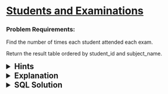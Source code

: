 # [Students and Examinations](https://leetcode.com/problems/students-and-examinations/description/?envType=study-plan-v2&envId=top-sql-50)

### Problem Requirements:

Find the number of times each student attended each exam.

Return the result table ordered by student_id and subject_name.

<details>
<summary style="font-size:1.3rem;"> <strong>Hints</strong> </summary> 

<details>
      <summary>Hint#1</summary>
      <p>Use Multiple <code>Joins</code></p>
</details>
<details>
      <summary>Hint#2</summary>
      <p>Use <code>CROSS JOIN</code> with subjects and <code>OUTER JOIN</code> with Examinations</p>
</details>
<details>
      <summary>Hint#3</summary>
      <p>SQL has an aggregation function called <code>COUNT(expression)</code> which count all the rows that satisfy a specified condition</p>
</details>
<details>
      <summary>Hint#4</summary>
      <p>Use <code>GROUP BY</code> clause to group a set of rows into a set of summary rows</p>
</details>
<details>
      <summary>Hint#5</summary>
      <p>Use <code>ORDER BY</code> clause to sort a set of rows in <code>ASC </code> or <code> DESC </code></p>
</details>
<details>
      <summary>Hint#6</summary>
      <p>Use <code>AND</code> operator to combine more than one condition  </p>
</details>
</details>

<details>
<summary style="font-size:1.3rem;"> <strong>Explanation</strong> </summary>

Let's rephrase the problem statement to make our life easier.
<br>
for every record in the combination of <code>student</code> and <code>subject</code> <code>count</code> how many times it exists in Examinations table.
<br>
<br>
First, let's make the combination of <code>students</code>and<code>subjects</code>.It's done easily using <code>CROSS JOIN</code>.
<br>
Second, <code>JOIN</code> Examinations table <code>ON</code> <code>student_id</code> <strong>and</strong> <code>subject_id</code>
Then count <code>Examinations.student_id</code> or <code>Examinations.subject_name</code> using <code>COUNT()</code>function grouped by <code>student_id </code> and <code>subject_name</code>. 
<br>
Finally, Order the result Using <code>ORDER BY</code> clause in ascending order<code>(ASC)</code>.
</details>

<details>
<summary style="font-size:1.3rem"><strong> SQL Solution</strong> </summary> 


```sql
SELECT 
  Students.student_id, 
  Students.student_name, 
  Subjects.subject_name, 
  COUNT(Examinations.student_id) AS attended_exams 
FROM 
  Students  
  CROSS JOIN Subjects  
  LEFT OUTER JOIN Examinations  ON Students.student_id = Examinations.student_id 
  AND Subjects.subject_name = Examinations.subject_name 
GROUP BY 
  Students.student_id, 
  Subjects.subject_name 
ORDER BY 
  Students.student_id, 
  Subjects.subject_name
;
-- I preferred to use CROSS JOIN because no need to specify any condition and CROSS JOIN does not have the ON or USING clause also you can use another type of JOINS

```

</details>